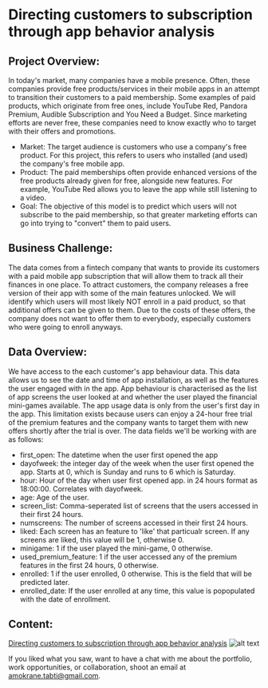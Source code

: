 # Directing customers to subscription through app behavior analysis

## Project Overview:

In today's market, many companies have a mobile presence. Often, these companies provide free products/services in their mobile apps in an attempt to transition their customers to a paid membership. Some examples of paid products, which originate from free ones, include YouTube Red, Pandora Premium, Audible Subscription and You Need a Budget. Since marketing efforts are never free, these companies need to know exactly who to target with their offers and promotions.
    
* Market: The target audience is customers who use a company's free product. For this project, this refers to users who installed (and used) the company's free mobile app.
* Product: The paid memberships often provide enhanced versions of the free products already given for free, alongside new features. For example, YouTube Red allows you to leave the app while still listening to a video.
* Goal: The objective of this model is to predict which users will not subscribe to the paid membership, so that greater marketing efforts can go into trying to "convert" them to paid users.

## Business Challenge:

The data comes from a fintech company that wants to provide its customers with a paid mobile app subscription that will allow them to track all their finances in one place. To attract customers, the company releases a free version of their app with some of the main features unlocked.
We will identify which users will most likely NOT enroll in a paid product, so that additional offers can be given to them. Due to the costs of these offers, the company does not want to offer them to everybody, especially customers who were going to enroll anyways.

## Data Overview:

We have access to the each customer's app behaviour data. This data allows us to see the date and time of app installation, as well as the features the user engaged with in the app. App behaviour is characterised as the list of app screens the user looked at and whether the user played the financial mini-games available.
The app usage data is only from the user's first day in the app. This limitation exists because users can enjoy a 24-hour free trial of the premium features and the company wants to target them with new offers shortly after the trial is over.
The data fields we'll be working with are as follows:
* first_open: The datetime when the user first opened the app
* dayofweek: the integer day of the week when the user first opened the app. Starts at 0, which is Sunday and runs to 6 which is Saturday.
* hour: Hour of the day when user first opened app. in 24 hours format as 18:00:00. Correlates with dayofweek.
* age: Age of the user.
* screen_list: Comma-seperated list of screens that the users accessed in their first 24 hours.
* numscreens: The number of screens accessed in their first 24 hours.
* liked: Each screen has an feature to 'like' that particualr screen. If any screens are liked, this value will be 1, otherwise 0.
* minigame: 1 if the user played the mini-game, 0 otherwise.
* used_premium_feature: 1 if the user accessed any of the premium features in the first 24 hours, 0 otherwise.
* enrolled: 1 if the user enrolled, 0 otherwise. This is the field that will be predicted later.
* enrolled_date: If the user enrolled at any time, this value is popopulated with the date of enrollment.

## Content:

[Directing customers to subscription through app behavior analysis](https://github.com/atabti/Data_Science_Portfolio/blob/master/Directing%20Customers%20to%20Subscription%20Through%20App%20Behavior%20Analysis/Directing%20Customers%20to%20Subscription%20Through%20App%20Behavior%20Analysis.ipynb) ![alt text](https://upload.wikimedia.org/wikipedia/commons/thumb/3/38/Jupyter_logo.svg/44px-Jupyter_logo.svg.png)


If you liked what you saw, want to have a chat with me about the portfolio, work opportunities, or collaboration, shoot an email at amokrane.tabti@gmail.com.
